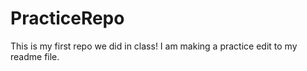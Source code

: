 # PracticeRepo
This is my first repo we did in class!
I am making a practice edit to my readme file.
